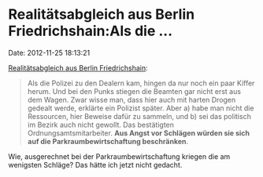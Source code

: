 Realitätsabgleich aus Berlin Friedrichshain:Als die \...
========================================================

Date: 2012-11-25 18:13:21

[Realitätsabgleich aus Berlin
Friedrichshain](http://www.tagesspiegel.de/berlin/dealer-und-makler-klassenkampf-in-friedrichshain/7431310.html):

> Als die Polizei zu den Dealern kam, hingen da nur noch ein paar Kiffer
> herum. Und bei den Punks stiegen die Beamten gar nicht erst aus dem
> Wagen. Zwar wisse man, dass hier auch mit harten Drogen gedealt werde,
> erklärte ein Polizist später. Aber a) habe man nicht die Ressourcen,
> hier Beweise dafür zu sammeln, und b) sei das politisch im Bezirk auch
> nicht gewollt. Das bestätigten Ordnungsamtsmitarbeiter. **Aus Angst
> vor Schlägen würden sie sich auf die Parkraumbewirtschaftung
> beschränken**.

Wie, ausgerechnet bei der Parkraumbewirtschaftung kriegen die am
wenigsten Schläge? Das hätte ich jetzt nicht gedacht.
